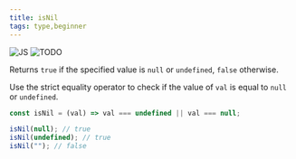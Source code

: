 ```yaml
---
title: isNil
tags: type,beginner
---
```


![JS](https://img.shields.io/badge/supports-javascript-yellow.svg?style=flat-square)
![TODO](https://img.shields.io/badge///TODO-blue.svg?style=flat-square)

Returns `true` if the specified value is `null` or `undefined`, `false` otherwise.

Use the strict equality operator to check if the value of `val` is equal to `null` or `undefined`.

```js
const isNil = (val) => val === undefined || val === null;
```

```js
isNil(null); // true
isNil(undefined); // true
isNil(""); // false
```
